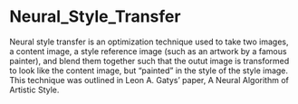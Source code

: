 # Neural_Style_Transfer
Neural style transfer is an optimization technique used to take two images, a content image, a style reference image (such as an artwork by a famous painter), and blend them together such that the outut image is transformed to look like the content image, but “painted” in the style of the style image. This technique was outlined in Leon A. Gatys’ paper, A Neural Algorithm of Artistic Style.

